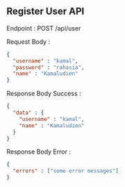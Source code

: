 ## Register User API

Endpoint :  POST /api/user

Request Body :

```json
{
  "username" : "kamal",
  "password" : "rahasia",
  "name" : "Kamaludien"
}
```

Response Body Success :

```json
{
  "data" : {
    "username" : "kamal",
    "name" : "Kamaludien"
  }
}
```

Response Body Error :

```json
{
  "errors" : ["some error messages"]
}
```